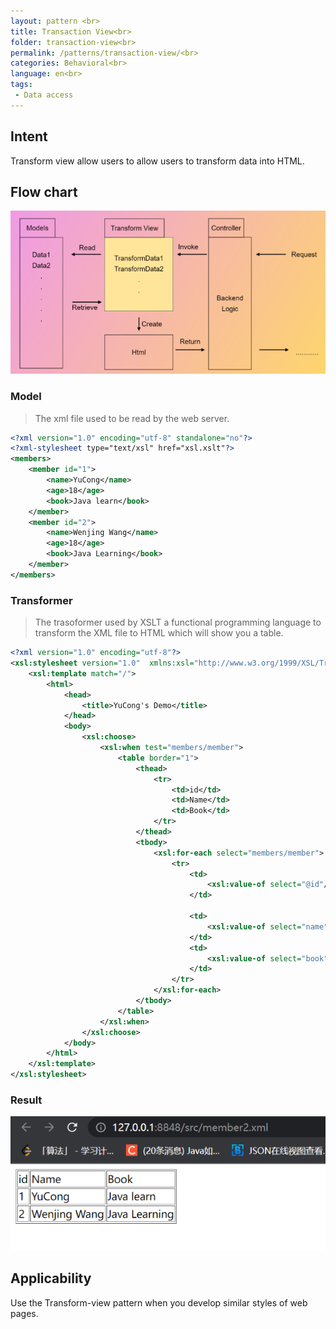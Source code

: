 ```yaml
---
layout: pattern <br>
title: Transaction View<br>
folder: transaction-view<br>
permalink: /patterns/transaction-view/<br>
categories: Behavioral<br>
language: en<br>
tags:
 - Data access
---
```


## Intent

Transform view allow users to allow users to transform data into HTML.

## Flow chart

![alt text](./etc/transform-view.png "Transform -view ")

### Model

>The xml file used to be read by the web server.

```xml
<?xml version="1.0" encoding="utf-8" standalone="no"?>
<?xml-stylesheet type="text/xsl" href="xsl.xslt"?>
<members>
    <member id="1">
        <name>YuCong</name>
        <age>18</age>
        <book>Java learn</book>
    </member>
    <member id="2">
        <name>Wenjing Wang</name>
        <age>18</age>
        <book>Java Learning</book>
    </member>
</members>
```
### Transformer
>The trasoformer used by XSLT a functional programming language to transform the XML file to HTML which will show you a table. 
```xml
<?xml version="1.0" encoding="utf-8"?>
<xsl:stylesheet version="1.0"  xmlns:xsl="http://www.w3.org/1999/XSL/Transform">
    <xsl:template match="/">
        <html>
            <head>
                <title>YuCong's Demo</title>
            </head>
            <body>
                <xsl:choose>
                    <xsl:when test="members/member">
                        <table border="1">
                            <thead>
                                <tr>
                                    <td>id</td>
                                    <td>Name</td>
                                    <td>Book</td>
                                </tr>
                            </thead>
                            <tbody>
                                <xsl:for-each select="members/member">
                                    <tr>
                                        <td>
                                            <xsl:value-of select="@id"/>
                                        </td>

                                        <td>
                                            <xsl:value-of select="name"/>
                                        </td>
                                        <td>
                                            <xsl:value-of select="book"/>
                                        </td>
                                    </tr>
                                </xsl:for-each>
                            </tbody>
                        </table>
                    </xsl:when>
                </xsl:choose>
            </body>
        </html>
    </xsl:template>
</xsl:stylesheet>


```
### Result
![alt text](./etc/demo.png "Result ")

## Applicability
Use the Transform-view pattern when you develop similar styles of web pages.






